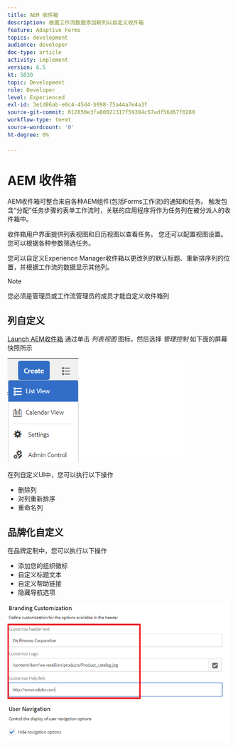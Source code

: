 ```yaml
---
title: AEM 收件箱
description: 根据工作流数据添加新列以自定义收件箱
feature: Adaptive Forms
topics: development
audience: developer
doc-type: article
activity: implement
version: 6.5
kt: 5830
topic: Development
role: Developer
level: Experienced
exl-id: 3e1d86ab-e0c4-45d4-b998-75a44a7e4a3f
source-git-commit: 012850e3fa80021317f59384c57adf56d67f0280
workflow-type: tm+mt
source-wordcount: '0'
ht-degree: 0%

---
```


# AEM 收件箱

AEM收件箱可整合来自各种AEM组件(包括Forms工作流)的通知和任务。 触发包含“分配”任务步骤的表单工作流时，关联的应用程序将作为任务列在被分派人的收件箱中。

收件箱用户界面提供列表视图和日历视图以查看任务。 您还可以配置视图设置。 您可以根据各种参数筛选任务。

您可以自定义Experience Manager收件箱以更改列的默认标题、重新排序列的位置，并根据工作流的数据显示其他列。

>[!NOTE]
>
>您必须是管理员或工作流管理员的成员才能自定义收件箱列

## 列自定义

[Launch AEM收件箱](http://localhost:4502/aem/inbox)
通过单击 _列表视图_ 图标，然后选择 _管理控制_ 如下面的屏幕快照所示

![管理控制](assets/open-customization.png)

在列自定义UI中，您可以执行以下操作

* 删除列
* 对列重新排序
* 重命名列

## 品牌化自定义

在品牌定制中，您可以执行以下操作

* 添加您的组织徽标
* 自定义标题文本
* 自定义帮助链接
* 隐藏导航选项

![收件箱品牌化](assets/branding-customization.PNG)
